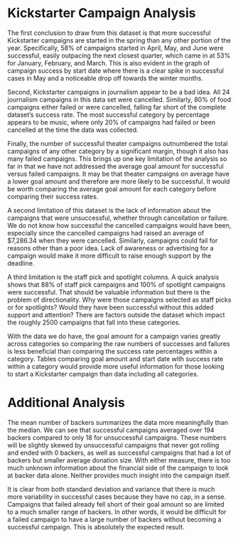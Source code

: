 # Kickstarter Campaign Analysis	

The first conclusion to draw from this dataset is that more successful Kickstarter campaigns are started in the spring than any other portion of the year. Specifically, 58% of campaigns started in April, May, and June were successful, easily outpacing the next closest quarter, which came in at 53% for January, February, and March. This is also evident in the graph of campaign success by start date where there is a clear spike in successful cases in May and a noticeable drop off towards the winter months.

Second, Kickstarter campaigns in journalism appear to be a bad idea. All 24 journalism campaigns in this data set were cancelled. Similarly, 80% of food campaigns either failed or were cancelled, falling far short of the complete dataset’s success rate. The most successful category by percentage appears to be music, where only 20% of campaigns had failed or been cancelled at the time the data was collected.

Finally, the number of successful theater campaigns outnumbered the total campaigns of any other category by a significant margin, though it also has many failed campaigns. This brings up one key limitation of the analysis so far in that we have not addressed the average goal amount for successful versus failed campaigns. It may be that theater campaigns on average have a lower goal amount and therefore are more likely to be successful. It would be worth comparing the average goal amount for each category before comparing their success rates.

A second limitation of this dataset is the lack of information about the campaigns that were unsuccessful, whether through cancellation or failure. We do not know how successful the cancelled campaigns would have been, especially since the cancelled campaigns had raised an average of $7,286.34 when they were cancelled. Similarly, campaigns could fail for reasons other than a poor idea. Lack of awareness or advertising for a campaign would make it more difficult to raise enough support by the deadline. 

A third limitation is the staff pick and spotlight columns. A quick analysis shows that 88% of staff pick campaigns and 100% of spotlight campaigns were successful. That should be valuable information but there is the problem of directionality. Why were those campaigns selected as staff picks or for spotlights? Would they have been successful without this added support and attention? There are factors outside the dataset which impact the roughly 2500 campaigns that fall into these categories.

With the data we do have, the goal amount for a campaign varies greatly across categories so comparing the raw numbers of successes and failures is less beneficial than comparing the success rate percentages within a category. Tables comparing goal amount and start date with success rate within a category would provide more useful information for those looking to start a Kickstarter campaign than data including all categories.


# Additional Analysis

The mean number of backers summarizes the data more meaningfully than the median. We can see that successful campaigns averaged over 194 backers compared to only 18 for unsuccessful campaigns. These numbers will be slightly skewed by unsuccessful campaigns that never got rolling and ended with 0 backers, as well as successful campaigns that had a lot of backers but smaller average donation size. With either measure, there is too much unknown information about the financial side of the campaign to look at backer data alone. Neither provides much insight into the campaign itself.

It is clear from both standard deviation and variance that there is much more variability in successful cases because they have no cap, in a sense. Campaigns that failed already fell short of their goal amount so are limited to a much smaller range of backers. In other words, it would be difficult for a failed campaign to have a large number of backers without becoming a successful campaign. This is absolutely the expected result.
